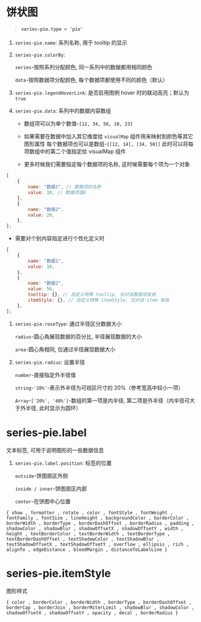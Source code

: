 # 饼状图

> #### `series-pie.type = 'pie'`

1. `series-pie.name`: 系列名称, 用于 tooltip 的显示

2. `series-pie.colorBy`:

    `series`-按照系列分配颜色, 同一系列中的数据都用相同颜色

    `data`-按照数据项分配颜色, 每个数据项都使用不同的颜色（默认）

3. `series-pie.legendHoverLink`: 是否启用图例 hover 时的联动高亮；默认为 `true`

4. `series-pie.data`: 系列中的数据内容数组

    - 数组项可以为单个数值-`[12, 34, 56, 10, 23]`

    - 如果需要在数据中加入其它维度给 `visualMap` 组件用来映射到颜色等其它图形属性
      每个数据项也可以是数组-`[[12, 14], [34, 50]]`
      此时可以将每项数组中的第二个值指定给 visualMap 组件

    - 更多时候我们需要指定每个数据项的名称, 这时候需要每个项为一个对象

```js
[
    {
        name: "数据1", // 数据项的名称
        value: 10, // 数据项值8
    },
    {
        name: "数据2",
        value: 20,
    },
];
```

-   需要对个别内容指定进行个性化定义时

```js
[
    {
        name: "数据1",
        value: 10,
    },
    {
        name: "数据2",
        value: 56,
        tooltip: {}, // 自定义特殊 tooltip, 仅对该数据项有效
        itemStyle: {}, // 自定义特殊 itemStyle, 仅对该 item 有效
    },
];
```

1. `series-pie.roseType`: 通过半径区分数据大小

    `radius`-圆心角展现数据的百分比, 半径展现数据的大小

    `area`-圆心角相同, 仅通过半径展现数据大小

2. `series-pie.radius`: 设置半径

    `number`-直接指定外半径值

    `string`-`'20%'`-表示外半径为可视区尺寸的 20%（参考宽高中较小一项）

    `Array`-`['20%', '40%']`-数组的第一项是内半径, 第二项是外半径（内半径可大于外半径, 此时显示为圆环）

# series-pie.label

文本标签, 可用于说明图形的一些数据信息

1. `series-pie.label.position`: 标签的位置

    `outside`-饼图扇区外侧

    `inside / inner`-饼图扇区内部

    `center`-在饼图中心位置

```
{ show , formatter , rotate , color , fontStyle , fontWeight , fontFamily , fontSize , lineHeight , backgroundColor , borderColor , borderWidth , borderType , borderDashOffset , borderRadius , padding , shadowColor , shadowBlur , shadowOffsetX , shadowOffsetY , width , height , textBorderColor , textBorderWidth , textBorderType , textBorderDashOffset , textShadowColor , textShadowBlur , textShadowOffsetX , textShadowOffsetY , overflow , ellipsis , rich , alignTo , edgeDistance , bleedMargin , distanceToLabelLine }
```

# series-pie.itemStyle

图形样式

```
{ color , borderColor , borderWidth , borderType , borderDashOffset , borderCap , borderJoin , borderMiterLimit , shadowBlur , shadowColor , shadowOffsetX , shadowOffsetY , opacity , decal , borderRadius }
```
